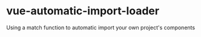# vue-automatic-import-loader
Using a match function to automatic import your own project's components

